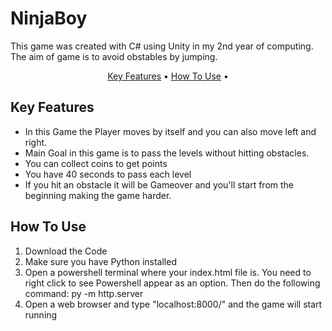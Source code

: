 # NinjaBoy
 This game was created with C# using Unity in my 2nd year of computing. The aim of game is to avoid obstables by jumping. 


<p align="center">
  <a href="#key-features">Key Features</a> •
  <a href="#how-to-use">How To Use</a> •
  
</p>



## Key Features

* In this Game the Player moves by itself and you
can also move left and right.
* Main Goal in this game is to pass the levels
without hitting obstacles.
* You can collect coins to get points
* You have 40 seconds to pass each level
* If you hit an obstacle it will be Gameover and
you'll start from the beginning making the game
harder.

## How To Use

1. Download the Code
2. Make sure you have Python installed
3. Open a powershell terminal where your index.html file is. You need to right click to see Powershell appear as an option. Then do the following command: py -m http.server
4. Open a web browser and type "localhost:8000/" and the game will start running


